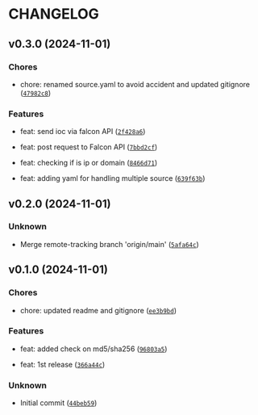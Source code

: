 # CHANGELOG


## v0.3.0 (2024-11-01)

### Chores

* chore: renamed source.yaml to avoid accident and updated gitignore ([`47982c8`](https://github.com/QbDVision-Inc/Falcon-Auto-IoC/commit/47982c87f28e1775c89cdf6703e6d2ae03959871))

### Features

* feat: send ioc via falcon API ([`2f428a6`](https://github.com/QbDVision-Inc/Falcon-Auto-IoC/commit/2f428a6d41633e41a1b683a66bba1f8c4020ca14))

* feat: post request to Falcon API ([`7bbd2cf`](https://github.com/QbDVision-Inc/Falcon-Auto-IoC/commit/7bbd2cf61811f4fdf5f83ec86c1c30c8c4420185))

* feat: checking if is ip or domain ([`8466d71`](https://github.com/QbDVision-Inc/Falcon-Auto-IoC/commit/8466d718130d025d5b27c7208d57ae6a323357fc))

* feat: adding yaml for handling multiple source ([`639f63b`](https://github.com/QbDVision-Inc/Falcon-Auto-IoC/commit/639f63b16ccb7efb4ea41d0274f54d96a408a8f8))


## v0.2.0 (2024-11-01)

### Unknown

* Merge remote-tracking branch 'origin/main' ([`5afa64c`](https://github.com/QbDVision-Inc/Falcon-Auto-IoC/commit/5afa64cf3f43765c4b04b5aa6bb84536ee29eacf))


## v0.1.0 (2024-11-01)

### Chores

* chore: updated readme and gitignore ([`ee3b9bd`](https://github.com/QbDVision-Inc/Falcon-Auto-IoC/commit/ee3b9bd5643d883ae67a91eddff5f8e4130f539e))

### Features

* feat: added check on md5/sha256 ([`96803a5`](https://github.com/QbDVision-Inc/Falcon-Auto-IoC/commit/96803a5da5598a3bda4be668bb40089c7bb7effd))

* feat: 1st release ([`366a44c`](https://github.com/QbDVision-Inc/Falcon-Auto-IoC/commit/366a44c721fb64b63e1b47ad0e119c66d07a25b6))

### Unknown

* Initial commit ([`44beb59`](https://github.com/QbDVision-Inc/Falcon-Auto-IoC/commit/44beb5926eedb1de7c55ba575c1f02e9cf9db0b9))
